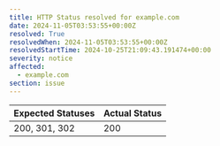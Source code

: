 ```yaml
---
title: HTTP Status resolved for example.com
date: 2024-11-05T03:53:55+00:00Z
resolved: True
resolvedWhen: 2024-11-05T03:53:55+00:00Z
resolvedStartTime: 2024-10-25T21:09:43.191474+00:00
severity: notice
affected:
  - example.com
section: issue
---
```


| Expected Statuses | Actual Status  |
|-------------------|----------------|
| 200, 301, 302 | 200 |
